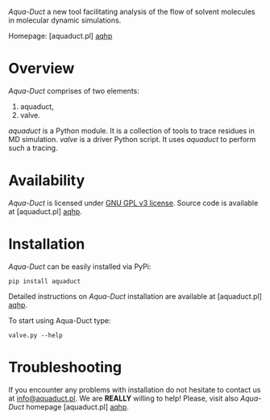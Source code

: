 *Aqua-Duct* a new tool facilitating analysis of the flow of solvent molecules in molecular dynamic simulations.

Homepage: [aquaduct.pl] [aqhp]

[aqhp]: http://aquaduct.pl "Aqua-Duct homepage"

Overview
========

*Aqua-Duct* comprises of two elements:

1. aquaduct,
2. valve.

*aquaduct* is a Python module. It is a collection of tools to trace residues in MD simulation.
*valve* is a driver Python script. It uses *aquaduct* to perform such a tracing.

Availability
============

*Aqua-Duct* is licensed under [GNU GPL v3 license](https://www.gnu.org/licenses/gpl-3.0.en.html).
Source code is available at [aquaduct.pl] [aqhp].

Installation
============

*Aqua-Duct* can be easily installed via PyPi:

    pip install aquaduct

Detailed instructions on *Aqua-Duct* installation are available at [aquaduct.pl] [aqhp].

To start using Aqua-Duct type:

    valve.py --help

Troubleshooting
===============

If you encounter any problems with installation do not hesitate to contact us at <info@aquaduct.pl>. We are **REALLY** willing to help!
Please, visit also *Aqua-Duct* homepage [aquaduct.pl] [aqhp].
